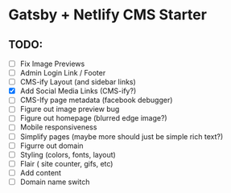 # Gatsby + Netlify CMS Starter

## TODO:
-[ ] Fix Image Previews
-[ ] Admin Login Link / Footer
-[ ] CMS-ify Layout (and sidebar links)
- [x] Add Social Media Links (CMS-ify?)
-[ ] CMS-Ify page metadata (facebook debugger)
-[ ] Figure out image preview bug 
-[ ] Figure out homepage (blurred edge image?)
-[ ] Mobile responsiveness
-[ ] Simplify pages (maybe more should just be simple rich text?)
-[ ] Figurre out domain 
-[ ] Styling (colors, fonts, layout)
-[ ] Flair ( site counter, gifs, etc)
-[ ] Add content 
-[ ] Domain name switch